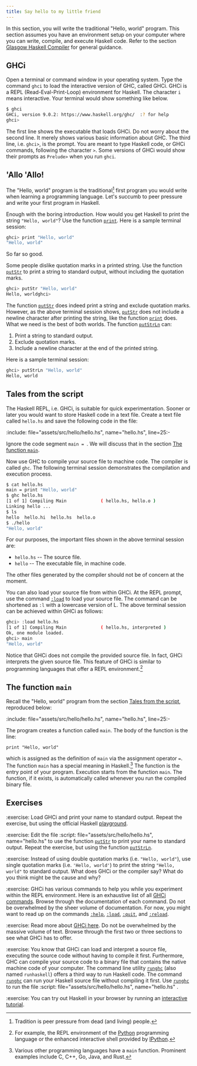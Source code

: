 ```yaml
---
title: Say hello to my little friend
---
```


In this section, you will write the traditional "Hello, world" program. This
section assumes you have an environment setup on your computer where you can
write, compile, and execute Haskell code. Refer to the section [Glasgow Haskell
Compiler][ghc] for general guidance.

<!--========================================================================-->

## GHCi

Open a terminal or command window in your operating system. Type the command
`ghci` to load the interactive version of GHC, called GHCi. GHCi is a REPL
(Read-Eval-Print-Loop) environment for Haskell. The character `i` means
interactive. Your terminal would show something like below.

```sh
$ ghci
GHCi, version 9.0.2: https://www.haskell.org/ghc/  :? for help
ghci>
```

The first line shows the executable that loads GHCi. Do not worry about the
second line. It merely shows various basic information about GHC. The third
line, i.e. `ghci>`, is the prompt. You are meant to type Haskell code, or GHCi
commands, following the character `>`. Some versions of GHCi would show their
prompts as `Prelude>` when you run `ghci`.

<!--========================================================================-->

## 'Allo 'Allo!

The "Hello, world" program is the traditional[^a] first program you would write
when learning a programming language. Let's succumb to peer pressure and write
your first program in Haskell.

Enough with the boring introduction. How would you get Haskell to print the
string `"Hello, world"`? Use the function [`print`][print]. Here is a sample
terminal session:

```sh
ghci> print "Hello, world"
"Hello, world"
```

So far so good.

Some people dislike quotation marks in a printed string. Use the function
[`putStr`][putStr] to print a string to standard output, without including the
quotation marks.

```sh
ghci> putStr "Hello, world"
Hello, worldghci>
```

The function [`putStr`][putStr] does indeed print a string and exclude quotation
marks. However, as the above terminal session shows, [`putStr`][putStr] does not
include a newline character after printing the string, like the function
[`print`][print] does. What we need is the best of both worlds. The function
[`putStrLn`][putStrLn] can:

1. Print a string to standard output.
1. Exclude quotation marks.
1. Include a newline character at the end of the printed string.

Here is a sample terminal session:

```sh
ghci> putStrLn "Hello, world"
Hello, world
```

<!--========================================================================-->

## Tales from the script

The Haskell REPL, i.e. GHCi, is suitable for quick experimentation. Sooner or
later you would want to store Haskell code in a text file. Create a text file
called `hello.hs` and save the following code in the file:

:include: file="assets/src/hello/hello.hs", name="hello.hs", line=25:-

Ignore the code segment `main = `. We will discuss that in the section
[The function `main`](#the-function-main).

Now use GHC to compile your source file to machine code. The compiler is called
`ghc`. The following terminal session demonstrates the compilation and execution
process.

```sh
$ cat hello.hs
main = print "Hello, world"
$ ghc hello.hs
[1 of 1] Compiling Main             ( hello.hs, hello.o )
Linking hello ...
$ ls
hello  hello.hi  hello.hs  hello.o
$ ./hello
"Hello, world"
```

For our purposes, the important files shown in the above terminal session are:

-   `hello.hs` -- The source file.
-   `hello` -- The executable file, in machine code.

The other files generated by the compiler should not be of concern at the
moment.

You can also load your source file from within GHCi. At the REPL prompt, use the
command [`:load`][ghciLoad] to load your source file. The command can be
shortened as `:l` with a lowercase version of L. The above terminal session can
be achieved within GHCi as follows:

```sh
ghci> :load hello.hs
[1 of 1] Compiling Main             ( hello.hs, interpreted )
Ok, one module loaded.
ghci> main
"Hello, world"
```

Notice that GHCi does not compile the provided source file. In fact, GHCi
interprets the given source file. This feature of GHCi is similar to programming
languages that offer a REPL environment.[^b]

<!--========================================================================-->

## The function `main`

Recall the "Hello, world" program from the section
[Tales from the script](#tales-from-the-script), reproduced below:

:include: file="assets/src/hello/hello.hs", name="hello.hs", line=25:-

The program creates a function called `main`. The body of the function is the
line:

`print "Hello, world"`

which is assigned as the definition of `main` via the assignment operator `=`.
The function `main` has a special meaning in Haskell.[^c] The function is the
entry point of your program. Execution starts from the function `main`. The
function, if it exists, is automatically called whenever you run the compiled
binary file.

<!--========================================================================-->

## Exercises

<!-- prettier-ignore-start -->
:exercise:
Load GHCi and print your name to standard output. Repeat the exercise, but using
the official Haskell [playground][playground].
<!-- prettier-ignore-end -->

<!-- prettier-ignore-start -->
:exercise:
Edit the file
:script: file="assets/src/hello/hello.hs", name="hello.hs"
to use the function [`putStr`][putStr] to print your name to standard
output. Repeat the exercise, but using the function [`putStrLn`][putStrLn].
<!-- prettier-ignore-end -->

<!-- prettier-ignore-start -->
:exercise:
Instead of using double quotation marks (i.e. `"Hello, world"`), use single
quotation marks (i.e. `'Hello, world'`) to print the string `"Hello, world"` to
standard output. What does GHCi or the compiler say? What do you think might be
the cause and why?
<!-- prettier-ignore-end -->

<!-- prettier-ignore-start -->
:exercise:
GHCi has various commands to help you while you experiment within the REPL
environment. Here is an exhaustive list of all
[GHCi commands][ghciCommands]. Browse through the documentation of each
command. Do not be overwhelmed by the sheer volume of documentation. For now,
you might want to read up on the commands [`:help`][ghciHelp],
[`:load`][ghciLoad], [`:quit`][ghciQuit], and [`:reload`][ghciReload].
<!-- prettier-ignore-end -->

<!-- prettier-ignore-start -->
:exercise:
Read more about [GHCi here][ghci]. Do not be overwhelmed by the massive volume
of text. Browse through the first two or three sections to see what GHCi has to
offer.
<!-- prettier-ignore-end -->

<!-- prettier-ignore-start -->
:exercise:
You know that GHCi can load and interpret a source file, executing the source
code without having to compile it first. Furthermore, GHC can compile your
source code to a binary file that contains the native machine code of your
computer. The command line utility [`runghc`][runghc] (also named `runhaskell`)
offers a third way to run Haskell code. The command [`runghc`][runghc] can run
your Haskell source file without compiling it first. Use [`runghc`][runghc] to
run the file
:script: file="assets/src/hello/hello.hs", name="hello.hs"
.
<!-- prettier-ignore-end -->

<!-- prettier-ignore-start -->
:exercise:
You can try out Haskell in your browser by running an
[interactive tutorial][tryHaskell].
<!-- prettier-ignore-end -->

<!--========================================================================-->

[^a]: Tradition is peer pressure from dead (and living) people.
[^b]:
    For example, the REPL environment of the [Python][python] programming
    language or the enhanced interactive shell provided by [IPython][ipython].

[^c]:
    Various other programming languages have a `main` function. Prominent
    examples include C, C++, Go, Java, and Rust.

<!--========================================================================-->

<!-- prettier-ignore-start -->
[ghc]: ../hello_ghc
[ghci]: https://web.archive.org/web/20231202214753/https://downloads.haskell.org/ghc/latest/docs/users_guide/ghci.html
[ghciCommands]: https://web.archive.org/web/20231202214753/https://downloads.haskell.org/ghc/latest/docs/users_guide/ghci.html#ghci-commands
[ghciHelp]: https://web.archive.org/web/20231202214753/https://downloads.haskell.org/ghc/latest/docs/users_guide/ghci.html#ghci-cmd-:help
[ghciLoad]: https://web.archive.org/web/20231202214753/https://downloads.haskell.org/ghc/latest/docs/users_guide/ghci.html#ghci-cmd-:load
[ghciQuit]: https://web.archive.org/web/20231202214753/https://downloads.haskell.org/ghc/latest/docs/users_guide/ghci.html#ghci-cmd-:quit
[ghciReload]: https://web.archive.org/web/20231202214753/https://downloads.haskell.org/ghc/latest/docs/users_guide/ghci.html#ghci-cmd-:reload
[ipython]: https://ipython.org
[playground]: https://play.haskell.org
[print]: https://web.archive.org/web/20231202002935/https://hackage.haskell.org/package/base-4.19.0.0/docs/Prelude.html#v:print
[putStr]: https://web.archive.org/web/20231202002935/https://hackage.haskell.org/package/base-4.19.0.0/docs/Prelude.html#v:putStr
[putStrLn]: https://web.archive.org/web/20231202002935/https://hackage.haskell.org/package/base-4.19.0.0/docs/Prelude.html#v:putStrLn
[python]: https://www.python.org
[runghc]: https://web.archive.org/web/20231202215621/https://downloads.haskell.org/ghc/latest/docs/users_guide/runghc.html
[tryHaskell]: https://www.tryhaskell.org
<!-- prettier-ignore-end -->
